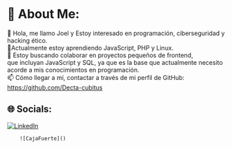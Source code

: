 # 💫 About Me:
👋 Hola, me llamo Joel y Estoy interesado en programación, ciberseguridad y hacking ético.<br>🌱Actualmente estoy aprendiendo JavaScript, PHP y Linux.<br>💞️ Estoy buscando colaborar en proyectos pequeños de frontend, <br>que incluyan JavaScript y SQL, ya que es la base que actualmente necesito <br>acorde a mis conocimientos en programación. <br>📫 Cómo llegar a mí, contactar a través de mi perfil de GitHub:<br>https://github.com/Decta-cubitus


## 🌐 Socials:
[![LinkedIn](https://img.shields.io/badge/LinkedIn-%230077B5.svg?logo=linkedin&logoColor=white)](https://linkedin.com/in/www.linkedin.com/in/esinfotec) 

        ![CajaFuerte]()
